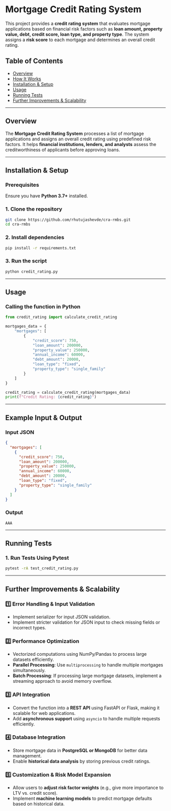 # **Mortgage Credit Rating System**  

This project provides a **credit rating system** that evaluates mortgage applications based on financial risk factors such as **loan amount, property value, debt, credit score, loan type, and property type**. The system assigns a **risk score** to each mortgage and determines an overall credit rating.

## **Table of Contents**
- [Overview](#overview)
- [How It Works](#how-it-works)
- [Installation & Setup](#installation--setup)
- [Usage](#usage)
- [Running Tests](#running-tests)
- [Further Improvements & Scalability](#further-improvements--scalability)

---

## **Overview**
The **Mortgage Credit Rating System** processes a list of mortgage applications and assigns an overall credit rating using predefined risk factors. It helps **financial institutions, lenders, and analysts** assess the creditworthiness of applicants before approving loans.

---

## **Installation & Setup**
### **Prerequisites**
Ensure you have **Python 3.7+** installed.

### **1. Clone the repository**
```bash
git clone https://github.com/rhutujashevde/cra-rmbs.git
cd cra-rmbs
```

### **2. Install dependencies**
```bash
pip install -r requirements.txt
```

### **3. Run the script**
```bash
python credit_rating.py
```

---

## **Usage**
### **Calling the function in Python**
```python
from credit_rating import calculate_credit_rating

mortgages_data = {
    "mortgages": [
        {
            "credit_score": 750,
            "loan_amount": 200000,
            "property_value": 250000,
            "annual_income": 60000,
            "debt_amount": 20000,
            "loan_type": "fixed",
            "property_type": "single_family"
        }
    ]
}

credit_rating = calculate_credit_rating(mortgages_data)
print(f"Credit Rating: {credit_rating}")
```

---

## **Example Input & Output**
### **Input JSON**
```json
{
  "mortgages": [
    {
      "credit_score": 750,
      "loan_amount": 200000,
      "property_value": 250000,
      "annual_income": 60000,
      "debt_amount": 20000,
      "loan_type": "fixed",
      "property_type": "single_family"
    }
  ]
}
```

### **Output**
```
AAA
```

---

## **Running Tests**
### **1. Run Tests Using Pytest**
```bash
pytest -rA test_credit_rating.py
```

---

## **Further Improvements & Scalability**

### **1️⃣ Error Handling & Input Validation**
- Implement serializer for input JSON validation.
- Implement stricter validation for JSON input to check missing fields or incorrect types.

### **2️⃣ Performance Optimization**
- Vectorized computations using NumPy/Pandas to process large datasets efficiently.
- **Parallel Processing**: Use `multiprocessing` to handle multiple mortgages simultaneously.
- **Batch Processing**: If processing large mortgage datasets, implement a streaming approach to avoid memory overflow.

### **3️⃣ API Integration**
- Convert the function into a **REST API** using FastAPI or Flask, making it scalable for web applications.
- Add **asynchronous support** using `asyncio` to handle multiple requests efficiently.

### **4️⃣ Database Integration**
- Store mortgage data in **PostgreSQL or MongoDB** for better data management.
- Enable **historical data analysis** by storing previous credit ratings.

### **5️⃣ Customization & Risk Model Expansion**
- Allow users to **adjust risk factor weights** (e.g., give more importance to LTV vs. credit score).
- Implement **machine learning models** to predict mortgage defaults based on historical data.
